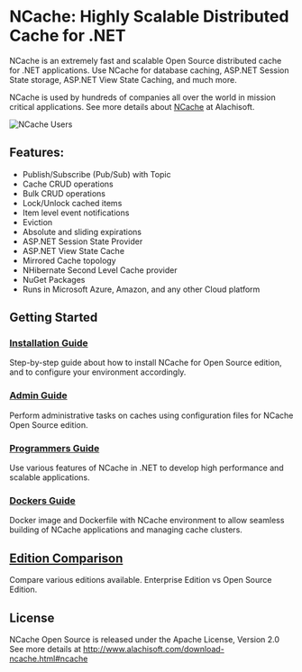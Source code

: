 # NCache: Highly Scalable Distributed Cache for .NET

NCache is an extremely fast and scalable Open Source distributed cache for .NET applications. Use NCache for database caching, ASP.NET Session State storage, ASP.NET View State Caching, and much more.

NCache is used by hundreds of companies all over the world in mission critical applications. See more details about [NCache](http://www.alachisoft.com/) at Alachisoft.

![NCache Users](http://www.alachisoft.com/images/customer-logos/customers-index.jpg)

## Features:

-   Publish/Subscribe (Pub/Sub) with Topic 
-   Cache CRUD operations
-	Bulk CRUD operations
-	Lock/Unlock cached items
-	Item level event notifications
-	Eviction
-	Absolute and sliding expirations
-	ASP.NET Session State Provider
-	ASP.NET View State Cache
-	Mirrored Cache topology
-	NHibernate Second Level Cache provider
-	NuGet Packages
-	Runs in Microsoft Azure, Amazon, and any other Cloud platform


## Getting Started

### [Installation Guide](http://www.alachisoft.com/resources/docs/ncache-com/install-guide/)
Step-by-step guide about how to install NCache for Open Source edition, and to configure your environment accordingly.

### [Admin Guide](http://www.alachisoft.com/resources/docs/ncache-com/admin-guide/)
Perform administrative tasks on caches using configuration files for NCache Open Source edition.

### [Programmers Guide](http://www.alachisoft.com/resources/docs/ncache/prog-guide/)
Use various features of NCache in .NET to develop high performance and scalable applications.

### [Dockers Guide](http://www.alachisoft.com/resources/docs/ncache-com/install-guide/installation-for-docker.html)
Docker image and Dockerfile with NCache environment to allow seamless building of NCache applications and managing cache clusters.



## [Edition Comparison](http://www.alachisoft.com/ncache/edition-comparison.html)
Compare various editions available. Enterprise Edition vs Open Source Edition.


## License
NCache Open Source is released under the Apache License, Version 2.0
See more details at http://www.alachisoft.com/download-ncache.html#ncache
